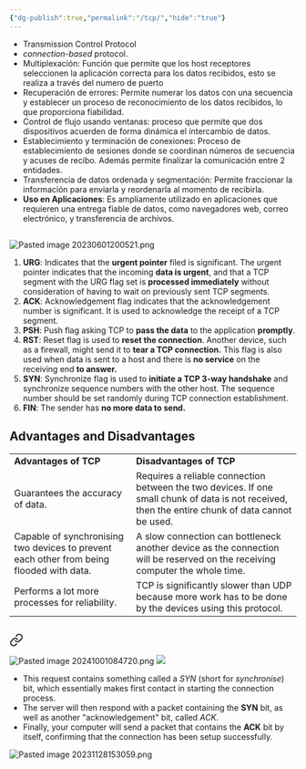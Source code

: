 ```yaml
---
{"dg-publish":true,"permalink":"/tcp/","hide":"true"}
---
```



- Transmission Control Protocol
- _connection-based_ protocol.
- Multiplexación: Función que permite que los host receptores seleccionen la aplicación correcta para los datos recibidos, esto se realiza a través del numero de puerto
- Recuperación de errores: Permite numerar los datos con una secuencia y establecer un proceso de reconocimiento de los datos recibidos, lo que proporciona fiabilidad.
- Control de flujo usando ventanas: proceso que permite que dos dispositivos acuerden de forma dinámica el intercambio de datos.
- Establecimiento y terminación de conexiones: Proceso de establecimiento de sesiones donde se coordinan números de secuencia y acuses de recibo. Además permite finalizar la comunicación entre 2 entidades.
- Transferencia de datos ordenada y segmentación: Permite fraccionar la información para enviarla y reordenarla al momento de recibirla.
- **Uso en Aplicaciones**: Es ampliamente utilizado en aplicaciones que requieren una entrega fiable de datos, como navegadores web, correo electrónico, y transferencia de archivos.
## 
<div class="transclusion internal-embed is-loaded"><div class="markdown-embed">



![Pasted image 20230601200521.png](/img/user/Networking/Seguridad%20en%20redes/Anexos/Pasted%20image%2020230601200521.png)

1. **URG**: 
   Indicates that the **urgent pointer** filed is significant. The urgent pointer indicates that the incoming **data is urgent**, and that a TCP segment with the URG flag set is **processed immediately** without consideration of having to wait on previously sent TCP segments.
3. **ACK**:
   Acknowledgement flag indicates that the acknowledgement number is significant. It is used to acknowledge the receipt of a TCP segment.
4. **PSH**:
   Push flag asking TCP to **pass the data** to the application **promptly**.
5. **RST**:
   Reset flag is used to **reset the connection**. Another device, such as a firewall, might send it to **tear a TCP connection.** This flag is also used when data is sent to a host and there is **no service** on the receiving end **to answer.**
6. **SYN**:
   Synchronize flag is used to **initiate a TCP 3-way handshake** and synchronize sequence numbers with the other host. The sequence number should be set randomly during TCP connection establishment.
7. **FIN**:
   The sender has **no more data to send.**

</div></div>

## Advantages and Disadvantages
|   |   |
|---|---|
|**Advantages of TCP**|**Disadvantages of TCP  <br>**|
|Guarantees the accuracy of data.|Requires a reliable connection between the two devices. If one small chunk of data is not received, then the entire chunk of data cannot be used.|
|Capable of synchronising two devices to prevent each other from being flooded with data.|A slow connection can bottleneck another device as the connection will be reserved on the receiving computer the whole time.|
|Performs a lot more processes for reliability.|TCP is significantly slower than UDP because more work has to be done by the devices using this protocol.|
## 
<div class="transclusion internal-embed is-loaded"><a class="markdown-embed-link" href="/3-way-handshake/" aria-label="Open link"><svg xmlns="http://www.w3.org/2000/svg" width="24" height="24" viewBox="0 0 24 24" fill="none" stroke="currentColor" stroke-width="2" stroke-linecap="round" stroke-linejoin="round" class="svg-icon lucide-link"><path d="M10 13a5 5 0 0 0 7.54.54l3-3a5 5 0 0 0-7.07-7.07l-1.72 1.71"></path><path d="M14 11a5 5 0 0 0-7.54-.54l-3 3a5 5 0 0 0 7.07 7.07l1.71-1.71"></path></svg></a><div class="markdown-embed">





![Pasted image 20241001084720.png](/img/user/Networking/Seguridad%20en%20redes/Fabricaci%C3%B3n%20y%20manipulaci%C3%B3n%20de%20paquetes/attachments/Pasted%20image%2020241001084720.png)
![](https://i.imgur.com/ngzBWID.png)

- This request contains something called a _SYN_ (short for _synchronise_) bit, which essentially makes first contact in starting the connection process.
- The server will then respond with a packet containing the **SYN** bit, as well as another "acknowledgement" bit, called _ACK_. 
- Finally, your computer will send a packet that contains the **ACK** bit by itself, confirming that the connection has been setup successfully.

</div></div>

![Pasted image 20231128153059.png](/img/user/Networking/attachments/Pasted%20image%2020231128153059.png)